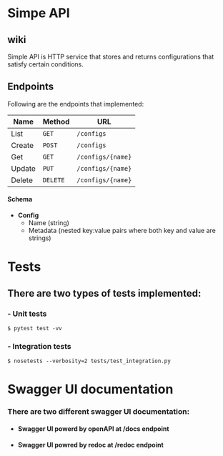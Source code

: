 # Simpe API


## wiki

Simple API is HTTP service that stores and returns configurations that satisfy certain conditions.

  
## Endpoints 

Following are the endpoints that implemented:

| Name   | Method      | URL
| ---    | ---         | ---
| List   | `GET`       | `/configs`
| Create | `POST`      | `/configs`
| Get    | `GET`       | `/configs/{name}`
| Update | `PUT` | `/configs/{name}`
| Delete | `DELETE`    | `/configs/{name}`


#### Schema

- **Config**
  - Name (string)
  - Metadata (nested key:value pairs where both key and value are strings)

# Tests

## There are two types of tests implemented:

### - **Unit tests**
```shell
$ pytest test -vv
```

### - **Integration tests**
```shell 
$ nosetests --verbosity=2 tests/test_integration.py
```

# Swagger UI documentation

### There are two different swagger UI documentation:

- #### Swagger UI powerd by openAPI at **/docs** endpoint
- #### Swagger UI powred by redoc at **/redoc** endpoint
